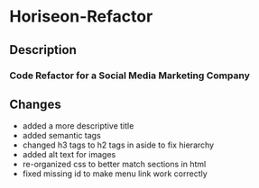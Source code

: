 # Horiseon-Refactor

## Description
### Code Refactor for a Social Media Marketing Company

## Changes
* added a more descriptive title
* added semantic tags 
* changed h3 tags to h2 tags in aside to fix hierarchy
* added alt text for images
* re-organized css to better match sections in html
* fixed missing id to make menu link work correctly
